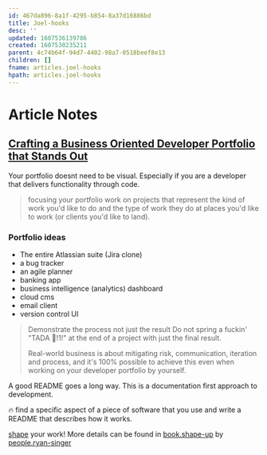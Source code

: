```yaml
---
id: 467da896-8a1f-4295-b854-8a37d16886bd
title: Joel-hooks
desc: ''
updated: 1607536139786
created: 1607530235211
parent: 4c74b64f-94d7-4402-98a7-0518beef8e13
children: []
fname: articles.joel-hooks
hpath: articles.joel-hooks
---
```

# Article Notes

## [Crafting a Business Oriented Developer Portfolio that Stands Out](https://joelhooks.com/developer-portfolio)

Your portfolio doesnt need to be visual. Especially if you are a developer that delivers functionality through code.

> focusing your portfolio work on projects that represent the kind of work you'd like to do and the type of work they do at places you'd like to work (or clients you'd like to land).

### Portfolio ideas

- The entire Atlassian suite (Jira clone)
- a bug tracker
- an agile planner
- banking app
- business intelligence (analytics) dashboard
- cloud cms
- email client
- version control UI

> Demonstrate the process not just the result
> Do not spring a fuckin' "TADA 🎉!1!" at the end of a project with just the final result.
>
> Real-world business is about mitigating risk, communication, iteration and process, and it's 100% possible to achieve this even when working on your developer portfolio by yourself.

A good README goes a long way. This is a documentation first approach to development.

🔥 find a specific aspect of a piece of software that you use and write a README that describes how it works.

[shape](29f392b6-0f60-48d7-bfff-87eb3b0ebc72) your work! More details can be found in [book.shape-up](29f392b6-0f60-48d7-bfff-87eb3b0ebc72) by [people.ryan-singer](345a0b69-87fd-4b14-91ab-65ef0e9eeea9)

